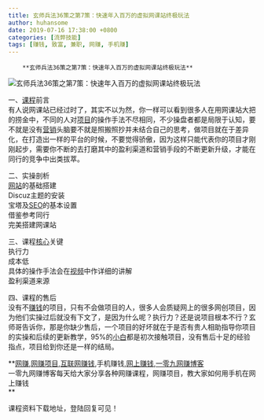 ```yaml
---
title: 玄师兵法36策之第7策：快速年入百万的虚拟网课站终极玩法
author: huhansome
date: 2019-07-16 17:38:00 +0800
categories: [流弊技能]
tags: [赚钱, 致富, 兼职, 网赚, 手机赚]
---
```



        **玄师兵法36策之第7策：快速年入百万的虚拟网课站终极玩法**

![玄师兵法36策之第7策：快速年入百万的虚拟网课站终极玩法](http://www.yi09.cn/zb_users/upload/2021/08/20210829165214163022713484817.png)

一、[课程](http://www.yi09.cn/tags/%E8%AF%BE%E7%A8%8B/)前言  
有人说网课站已经过时了，其实不以为然，你一样可以看到很多人在用网课站大把的捞金中，不同的人对[项目](http://www.yi09.cn/tags/%E9%A1%B9%E7%9B%AE/)的操作手法不尽相同，不少操盘者都是局限于认知，要不就是没有[营销](http://www.yi09.cn/tags/%E8%90%A5%E9%94%80/)头脑要不就是照搬照抄并未结合自己的思考，做项目就在于差异化，在打造出一样的平台的时候，不要觉得骄傲，因为这样只能代表你的项目才刚刚起步，需要你不断的去打磨其中的盈利渠道和营销手段的不断更新升级，才能在同行的竞争中出类拔萃。

二、实操剖析  
[网站](http://www.yi09.cn/tags/%E7%BD%91%E7%AB%99/)的基础搭建  
Discuz主题的安装  
宝塔及[SEO](http://www.yi09.cn/tags/SEO/)的基本设置  
借鉴参考同行  
完美搭建网课站

三、课程[核心](http://www.yi09.cn/tags/hexin/)关键  
执行力  
成本低  
具体的操作手法会在[视频](http://www.yi09.cn/tags/shipin/)中作详细的讲解  
盈利渠道来源

四、课程的售后  
没有不[赚钱](http://www.yi09.cn/tags/%E8%B5%9A%E9%92%B1/)的项目，只有不会做项目的人，很多人会质疑网上的很多网创项目，因为他们实操过后就没有下文了，是因为什么呢？执行力？还是说项目根本不行？玄师哥告诉你，那是你缺少售后，一个项目的好坏就在于是否有贵人相助指导你项目的实操和后续的更新教学，95%的[小白](http://www.yi09.cn/tags/%E5%B0%8F%E7%99%BD/)都是初次接触项目，没有售后十足的经验指点，项目给到你还是一样的结局。

  

**[网赚](http://www.yi09.cn/tags/%E7%BD%91%E8%B5%9A/),[网赚项目](http://www.yi09.cn/tags/%E7%BD%91%E8%B5%9A%E9%A1%B9%E7%9B%AE/),[互联网赚钱](http://www.yi09.cn/tags/%E4%BA%92%E8%81%94%E7%BD%91%E8%B5%9A%E9%92%B1/),手机赚钱,[网上赚钱](http://www.yi09.cn/tags/%E7%BD%91%E4%B8%8A%E8%B5%9A%E9%92%B1/),[一零九网赚博客](http://www.yi09.cn/tags/%E4%B8%80%E9%9B%B6%E4%B9%9D%E7%BD%91%E8%B5%9A%E5%8D%9A%E5%AE%A2/)  
一零九网赚博客每天给大家分享各种网赚课程，网赚项目，教大家如何用手机在网上赚钱  
**  
  
  

课程资料下载地址，登陆回复可见！


